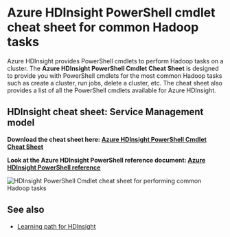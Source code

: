 <properties 
	pageTitle="HDInsight Hadoop PowerShell Cmdlet Cheat Sheet | Azure" 
	description="A downloadable HDInsight Hadoop powershell cmdlet cheat sheet that can help you perform standard Hadoop tasks in Azure HDInsight."
	services="hdinsight" 
	documentationCenter="" 
	authors="nitinme" 
	manager="jhubbard" 
	editor="cgronlun"/>

<tags 
	ms.service="hdinsight" 
	ms.workload="big-data" 
	ms.tgt_pltfrm="na" 
	ms.devlang="na" 
	ms.topic="article" 
	ms.date="02/25/2016" 
	wacn.date="" 
	ms.author="nitinme"/>


# Azure HDInsight PowerShell cmdlet cheat sheet for common Hadoop tasks

Azure HDInsight provides PowerShell cmdlets to perform Hadoop tasks on a cluster. The **Azure HDInsight PowerShell Cmdlet Cheat Sheet** is designed to provide you with PowerShell cmdlets for the most common Hadoop tasks such as create a cluster, run jobs, delete a cluster, etc. The cheat sheet also provides a list of all the PowerShell cmdlets available for Azure HDInsight.

## HDInsight cheat sheet: Service Management model

**Download the cheat sheet here: [Azure HDInsight PowerShell Cmdlet Cheat Sheet](http://download.microsoft.com/download/B/7/D/B7DBB509-164D-4343-9894-12D1FB053776/HDI_PowerShell_Cmdlet_CheatSheet.pdf)**

**Look at the Azure HDInsight PowerShell reference document: [Azure HDInsight PowerShell reference](https://msdn.microsoft.com/zh-cn/library/azure/dn858087.aspx)**

![HDInsight PowerShell Cmdlet cheat sheet for performing common Hadoop tasks](./media/hdinsight-hadoop-powershell-cmdlet-cheat-sheet/HDI.PowerShell.Cmdlet.CheatSheet.png)


## See also

* [Learning path for HDInsight](https://azure.microsoft.com/documentation/learning-paths/hdinsight-self-guided-hadoop-training/)
